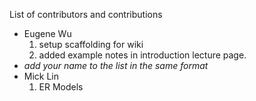 List of contributors and contributions


* Eugene Wu 
  1. setup scaffolding for wiki
  1. added example notes in introduction lecture page.
* _add your name to the list in the same format_
* Mick Lin
  1. ER Models 
